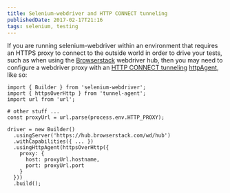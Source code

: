 ```yaml
---
title: Selenium-webdriver and HTTP CONNECT tunneling
publishedDate: 2017-02-17T21:16
tags: selenium, testing
---
```


If you are running selenium-webdriver within an environment
that requires an HTTPS proxy to connect to the outside
world in order to drive your tests, such as when using the
[Browserstack](https://browserstack.com) webdriver hub, then
you may need to configure a webdriver proxy with an [HTTP CONNECT
tunneling](https://en.wikipedia.org/wiki/HTTP_tunnel#HTTP_CONNECT_tunneling)
[httpAgent](https://seleniumhq.github.io/selenium/docs/api/javascript/module/selenium-webdriver/index_exports_Builder.html#usingHttpAgent),
like so:

```
import { Builder } from 'selenium-webdriver';
import { httpsOverHttp } from 'tunnel-agent';
import url from 'url';

# other stuff ...
const proxyUrl = url.parse(process.env.HTTP_PROXY);

driver = new Builder()
  .usingServer('https://hub.browserstack.com/wd/hub')
  .withCapabilities({ ... })
  .usingHttpAgent(httpsOverHttp({
    proxy: {
      host: proxyUrl.hostname,
      port: proxyUrl.port
    }
  }))
  .build();
```
